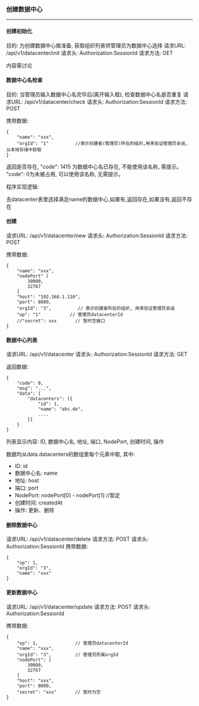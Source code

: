 ### 创建数据中心
-----------

#### 创建初始化 
目的: 为创建数据中心做准备, 获取组织列表供管理员为数据中心选择
请求URL: /api/v1/datacenter/init
请求头: Authorization:SessionId
请求方法: GET 

内容需讨论

#### 数据中心名检查
目的: 当管理员输入数据中心名完毕后(离开输入框), 检查数据中心名是否重复
请求URL: /api/v1/datacenter/check
请求头: Authorization:SessionId
请求方法: POST

携带数据:
```
{
    "name": "xxx",
    "orgId": "1"          //表示创建者(管理员)所在的组织,用来验证管理员会话, 从本地存储中获取
}
```

返回是否存在, "code": 1415 为数据中心名已存在, 不能使用该名称, 需提示。 "code": 0为未被占用, 可以使用该名称, 无需提示。

程序实现逻辑:

去datacenter表里选择满足name的数据中心,如果有,返回存在,如果没有,返回不存在

#### 创建
请求URL: /api/v1/datacenter/new
请求头: Authorization:SessionId
请求方法: POST

携带数据:
```
{
    "name": "xxx",
    "nodePort" [
        30000,
        32767
    ]
    "host": "192.168.1.110",
    "port": 8080,
    "orgId": "3",          // 表示创建者所在的组织, 用来验证管理员会话 
    "op": "1"           // 管理员datacenterId
    //"secret": xxx       // 暂时空接口
}
```

#### 数据中心列表
请求URL: /api/v1/datacenter
请求头: Authorization:SessionId
请求方法: GET 

返回数据:
```
{
    "code": 0,
    "msg": "...",
    "data": {
        "datacenters": [{
            "id": 1,
            "name": "abc.de",
            ....
        }] 
    }
}
```

列表显示内容:
ID, 数据中心名, 地址, 端口, NodePort, 创建时间, 操作

数据均从data.datacenters的数组里每个元素中取, 其中: 

* ID: id
* 数据中心名: name
* 地址: host
* 端口: port
* NodePort: nodePort[0] - nodePort[1] //暂定
* 创建时间: createdAt
* 操作: 更新、删除


#### 删除数据中心
请求URL: /api/v1/datacenter/delete
请求方法: POST
请求头: Authorization:SessionId
携带数据:
```
{
    "op": 1,
    "orgId": "3",
    "name": "xxx"
}
```

#### 更新数据中心
请求URL: /api/v1/datacenter/update
请求方法: POST
请求头: Authorization:SessionId

携带数据:
```
{
    "op": 1,              // 管理员datacenterId
    "name": "xxx",
    "orgId": "3",         // 管理员所属orgId
    "nodePort": [
        30000,
        32767
    ] 
    "host": "xxx",
    "port": 8080,
    "secret": "xxx"       // 暂时为空
}
```
